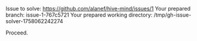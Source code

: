 Issue to solve: https://github.com/alanef/hive-mind/issues/1
Your prepared branch: issue-1-767c5721
Your prepared working directory: /tmp/gh-issue-solver-1758062242274

Proceed.